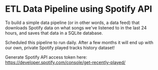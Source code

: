 # ETL Data Pipeline using Spotify API

To build a simple data pipeline (or in other words, a data feed) that downloads Spotify data
on what songs we've listened to in the last 24 hours, and saves that data in a SQLite database.

Scheduled this pipeline to run daily. After a few months it will end up with our own, private Spotify played tracks history dataset!

Generate Spotify API access token here: https://developer.spotify.com/console/get-recently-played/
